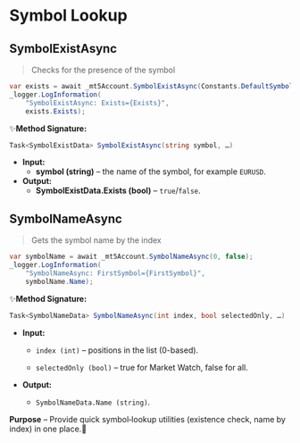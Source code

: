# Symbol Lookup

## SymbolExistAsync
>Checks for the presence of the symbol

```csharp
var exists = await _mt5Account.SymbolExistAsync(Constants.DefaultSymbol);
_logger.LogInformation(
    "SymbolExistAsync: Exists={Exists}",
    exists.Exists);
```
✨**Method Signature:**
```csharp
Task<SymbolExistData> SymbolExistAsync(string symbol, …)
```

* **Input:**
  * **symbol (string)** – the name of the symbol, for example `EURUSD`.
* **Output:**
   * **SymbolExistData.Exists (bool)** – `true`/`false`.


## SymbolNameAsync

>Gets the symbol name by the index

```csharp
var symbolName = await _mt5Account.SymbolNameAsync(0, false);
_logger.LogInformation(
    "SymbolNameAsync: FirstSymbol={FirstSymbol}",
    symbolName.Name);
```

✨**Method Signature:**
```csharp
Task<SymbolNameData> SymbolNameAsync(int index, bool selectedOnly, …)
```

* **Input:** 
  * `index (int)` – positions in the list (0-based).

  * `selectedOnly (bool)` – true for Market Watch, false for all.

* **Output:**

  * `SymbolNameData.Name (string)`.

**Purpose** – Provide quick symbol‐lookup utilities (existence check, name by index) in one place.🚀

